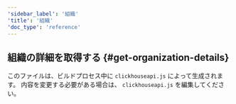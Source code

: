 ```yaml
---
'sidebar_label': '組織'
'title': '組織'
'doc_type': 'reference'
---
```


## 組織の詳細を取得する {#get-organization-details}

このファイルは、ビルドプロセス中に `clickhouseapi.js` によって生成されます。 内容を変更する必要がある場合は、 `clickhouseapi.js` を編集してください。
